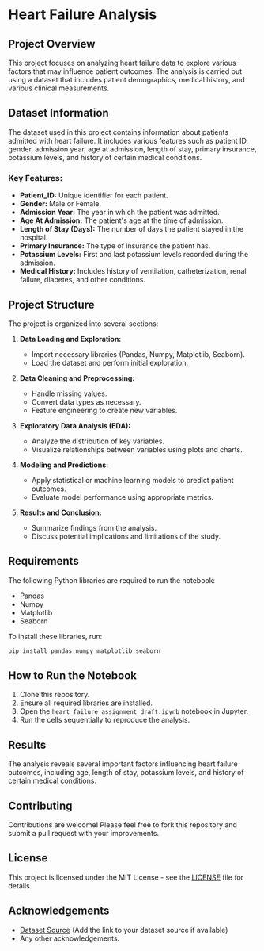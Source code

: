 # Heart Failure Analysis

## Project Overview
This project focuses on analyzing heart failure data to explore various factors that may influence patient outcomes. The analysis is carried out using a dataset that includes patient demographics, medical history, and various clinical measurements.

## Dataset Information
The dataset used in this project contains information about patients admitted with heart failure. It includes various features such as patient ID, gender, admission year, age at admission, length of stay, primary insurance, potassium levels, and history of certain medical conditions.

### Key Features:
- **Patient_ID:** Unique identifier for each patient.
- **Gender:** Male or Female.
- **Admission Year:** The year in which the patient was admitted.
- **Age At Admission:** The patient's age at the time of admission.
- **Length of Stay (Days):** The number of days the patient stayed in the hospital.
- **Primary Insurance:** The type of insurance the patient has.
- **Potassium Levels:** First and last potassium levels recorded during the admission.
- **Medical History:** Includes history of ventilation, catheterization, renal failure, diabetes, and other conditions.

## Project Structure
The project is organized into several sections:

1. **Data Loading and Exploration:**
   - Import necessary libraries (Pandas, Numpy, Matplotlib, Seaborn).
   - Load the dataset and perform initial exploration.

2. **Data Cleaning and Preprocessing:**
   - Handle missing values.
   - Convert data types as necessary.
   - Feature engineering to create new variables.

3. **Exploratory Data Analysis (EDA):**
   - Analyze the distribution of key variables.
   - Visualize relationships between variables using plots and charts.

4. **Modeling and Predictions:**
   - Apply statistical or machine learning models to predict patient outcomes.
   - Evaluate model performance using appropriate metrics.

5. **Results and Conclusion:**
   - Summarize findings from the analysis.
   - Discuss potential implications and limitations of the study.

## Requirements
The following Python libraries are required to run the notebook:
- Pandas
- Numpy
- Matplotlib
- Seaborn

To install these libraries, run:
```bash
pip install pandas numpy matplotlib seaborn
```

## How to Run the Notebook
1. Clone this repository.
2. Ensure all required libraries are installed.
3. Open the `heart_failure_assignment_draft.ipynb` notebook in Jupyter.
4. Run the cells sequentially to reproduce the analysis.

## Results
The analysis reveals several important factors influencing heart failure outcomes, including age, length of stay, potassium levels, and history of certain medical conditions.

## Contributing
Contributions are welcome! Please feel free to fork this repository and submit a pull request with your improvements.

## License
This project is licensed under the MIT License - see the [LICENSE](LICENSE) file for details.

## Acknowledgements
- [Dataset Source](#) (Add the link to your dataset source if available)
- Any other acknowledgements.


